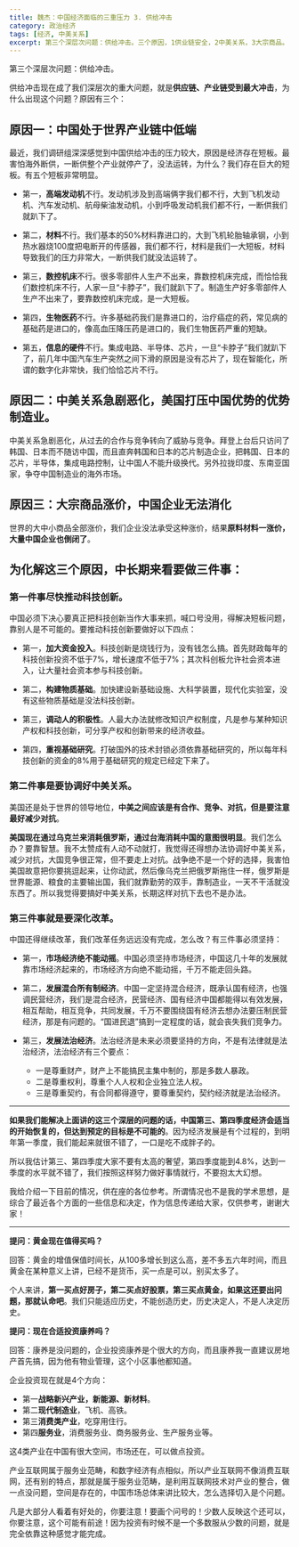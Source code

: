 ```yaml
---
title: 魏杰：中国经济面临的三重压力 3. 供给冲击
category: 政治经济
tags: [经济, 中美关系]
excerpt: 第三个深层次问题：供给冲击。三个原因，1供业链安全，2中美关系，3大宗商品。
---
```


第三个深层次问题：供给冲击。

供给冲击现在成了我们深层次的重大问题，就是**供应链、产业链受到最大冲击**，为什么出现这个问题？原因有三个：

## 原因一：中国处于世界产业链中低端

最近，我们调研组深深感觉到中国供给冲击的压力较大，原因是经济存在短板。最害怕海外断供，一断供整个产业就停产了，没法运转，为什么？我们存在巨大的短板。有五个短板非常明显。

- 第一，**高端发动机**不行。发动机涉及到高端俩字我们都不行，大到飞机发动机、汽车发动机、航母柴油发动机，小到呼吸发动机我们都不行，一断供我们就趴下了。

- 第二，**材料**不行。我们基本的50%材料靠进口的，大到飞机轮胎轴承钢，小到热水器烧100度把电断开的传感器，我们都不行，材料是我们一大短板，材料导致我们的压力非常大，一断供我们就没法运转了。

- 第三，**数控机床**不行。很多零部件人生产不出来，靠数控机床完成，而恰恰我们数控机床不行，人家一旦“卡脖子”，我们就趴下了。制造生产好多零部件人生产不出来了，要靠数控机床完成，是一大短板。

- 第四，**生物医药**不行。许多基础药我们是靠进口的，治疗癌症的药，常见病的基础药是进口的，像高血压降压药是进口的，我们生物医药严重的短缺。

- 第五，**信息的硬件**不行。集成电路、半导体、芯片，一旦“卡脖子”我们就趴下了，前几年中国汽车生产突然之间下滑的原因是没有芯片了，现在智能化，所谓的数字化非常快，我们恰恰芯片不行。

## 原因二：中美关系急剧恶化，美国打压中国优势的优势制造业。

中美关系急剧恶化，从过去的合作与竞争转向了威胁与竞争。拜登上台后只访问了韩国、日本而不随访中国，而且直奔韩国和日本的芯片制造企业，把韩国、日本的芯片，半导体，集成电路控制，让中国人不能升级换代。另外拉拢印度、东南亚国家，争夺中国制造业的海外市场。

## 原因三：大宗商品涨价，中国企业无法消化

世界的大中小商品全部涨价，我们企业没法承受这种涨价，结果**原料材料一涨价，大量中国企业也倒闭了**。

## 为化解这三个原因，中长期来看要做三件事：

### 第一件事尽快推动科技创新。

中国必须下决心要真正把科技创新当作大事来抓，喊口号没用，得解决短板问题，靠别人是不可能的。要推动科技创新要做好以下四点：

- 第一，**加大资金投入**。科技创新是烧钱行为，没有钱怎么搞。首先财政每年的科技创新投资不低于7%，增长速度不低于7%；其次科创板允许社会资本进入，让大量社会资本参与科技创新。

- 第二，**构建物质基础**。加快建设新基础设施、大科学装置，现代化实验室，没有这些物质基础是没法科技创新。

- 第三，**调动人的积极性**。人最大办法就修改知识产权制度，凡是参与某种知识产权和科技创新，可分享产权和创新带来的经济收益。

- 第四，**重视基础研究**。打破国外的技术封锁必须依靠基础研究的，所以每年科技创新的资金的8%用于基础研究的规定已经定下来了。

### 第二件事是要协调好中美关系。

美国还是处于世界的领导地位，**中美之间应该是有合作、竞争、对抗，但是要注意最好减少对抗**。

**美国现在通过乌克兰来消耗俄罗斯，通过台海消耗中国的意图很明显**。我们怎么办？要靠智慧。我不太赞成有人动不动就打，我觉得还得想办法协调好中美关系，减少对抗，大国竞争很正常，但不要走上对抗。战争绝不是一个好的选择，我害怕美国故意把你要挑逗起来，让你动武，然后像乌克兰把俄罗斯拖住一样，俄罗斯是世界能源、粮食的主要输出国，我们就靠勤劳的双手，靠制造业，一天不干活就没东西了。所以我觉得要搞好中美关系，长期这样对抗下去也不是办法。

### 第三件事就是要深化改革。

中国还得继续改革，我们改革任务远远没有完成，怎么改？有三件事必须坚持：

- 第一，**市场经济绝不能动摇**。中国必须坚持市场经济，中国这几十年的发展就靠市场经济起来的，市场经济方向绝不能动摇，千万不能走回头路。

- 第二，**发展混合所有制经济**。中国一定坚持混合经济，既承认国有经济，也强调民营经济，我们是混合经济，民营经济、国有经济中国都能得以有效发展，相互帮助，相互竞争，共同发展，千万不要围绕国有经济去想办法要压制民营经济，那是有问题的。“国进民退”搞到一定程度的话，就会丧失我们竞争力。

- 第三，**发展法治经济**。法治经济是未来必须要坚持的方向，不是有法律就是法治经济，法治经济有三个要点：

	- 一是尊重财产，财产上不能搞民主集中制的，那是多数人暴政。
	- 二是尊重权利，尊重个人人权和企业独立法人权。
	- 三是尊重契约，有合同都得遵守，要尊重契约，契约经济就是法治经济。

----
**如果我们能解决上面讲的这三个深层的问题的话，中国第三、第四季度经济会适当的开始恢复的，但达到预定的目标是不可能的**。因为经济发展是有个过程的，到明年第一季度，我们能起来就很不错了，一口是吃不成胖子的。

所以我估计第三、第四季度大家不要有太高的奢望，第四季度能到4.8%，达到一季度的水平就不错了，我们按照这样努力做好事情就行，不要抱太大幻想。

我给介绍一下目前的情况，供在座的各位参考。所谓情况也不是我的学术思想，是综合了最近各个方面的一些信息和决定，作为信息传递给大家，仅供参考，谢谢大家！

----

**提问：黄金现在值得买吗？**

回答：黄金的增值保值时间长，从100多增长到这么高，差不多五六年时间，而且黄金在某种意义上讲，已经不是货币，买一点是可以，别买太多了。

个人来讲，**第一买点好房子，第二买点好股票，第三买点黄金，如果这还要出问题，那就认命吧**。我们只能适应历史，不能创造历史，历史决定人，不是人决定历史。

**提问：现在合适投资康养吗？**

回答：康养是没问题的，企业投资康养是个很大的方向，而且康养我一直建议房地产首先搞，因为他有物业管理，这个小区事他都知道。

企业投资现在就是4个方向：
- 第一**战略新兴产业，新能源、新材料**。
- 第二**现代制造业**，飞机、高铁。
- 第三**消费类产业**，吃穿用住行。
- 第四**服务业**，消费服务业、商务服务业、生产服务业等。

这4类产业在中国有很大空间，市场还在，可以做点投资。

产业互联网属于服务业范畴，和数字经济有点相似，所以产业互联网不像消费互联网，还有别的特点，那就是属于服务业范畴，是利用互联网技术对产业的整合，做一点没问题，空间是存在的，中国市场总体来讲比较大，怎么选择切入是个问题。

凡是大部分人看着有好处的，你要注意！要画个问号的！少数人反映这个还可以，你要注意，这个可能有前途！因为投资有时候不是一个多数服从少数的问题，就是完全依靠这种感觉才能完成。
